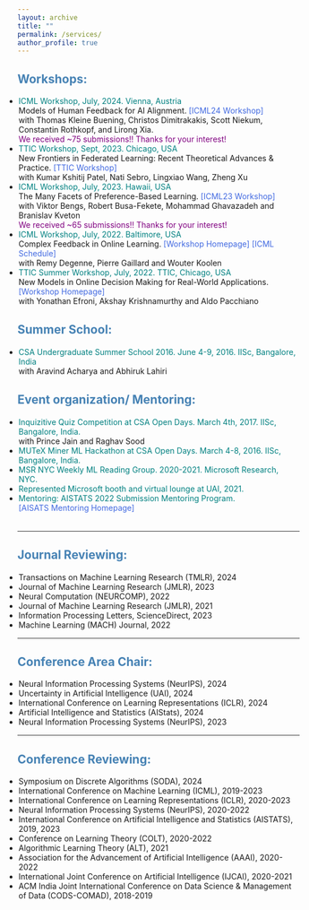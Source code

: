 ```yaml
---
layout: archive
title: ""
permalink: /services/
author_profile: true
---
```


<html>
<head>
<style>
a:link {
  color: RoyalBlue;
  background-color: transparent;
  text-decoration: none;
}

a:visited {
  color: Purple;
  background-color: transparent;
  text-decoration: none;
}

a:hover {
  color: RoyalBlue;
  background-color: transparent;
  text-decoration: underline;
}

a:active {
  color: DarkRed;
  background-color: transparent;
  text-decoration: underline;
}
</style>  
</head>  
 
<body>  
  
<h2 style="color:SteelBlue;" vspace="-2px;">Workshops:</h2>
  
<ul style="margin:1;padding:1">

 <li> <font color="#008080">ICML Workshop, July, 2024. Vienna, Austria</font>
  <br> Models of Human Feedback for AI Alignment.  <a href="https://sites.google.com/view/mhf-icml2024" target="_blank" LINK="red"> [ICML24 Workshop] </a>
  <br>  with Thomas Kleine Buening, Christos Dimitrakakis, Scott Niekum, Constantin Rothkopf, and Lirong Xia.
  <br> <font color="#800080">We received ~75 submissions!! Thanks for your interest!</font>
  <!-- <br> <font color="#800080">CFP out now! Please submit your work: </font> <a href="https://sites.google.com/view/mhf-icml2024/call-for-papers?authuser=0" target="_blank" LINK="red">[here]</a>. -->
  </li>

  <li> <font color="#008080">TTIC Workshop, Sept, 2023. Chicago, USA</font>
  <br> New Frontiers in Federated Learning: Recent Theoretical Advances & Practice.  <a href="https://sites.google.com/view/tticfl-summerworkshop2023/home?authuser=0" LINK="red"> [TTIC Workshop] </a>
  <br>  with Kumar Kshitij Patel, Nati Sebro, Lingxiao Wang, Zheng Xu 
  </li>
  
  <li> <font color="#008080">ICML Workshop, July, 2023. Hawaii, USA</font>
  <br> The Many Facets of Preference-Based Learning.  <a href="https://sites.google.com/view/mfpl-icml-2023" target="_blank" LINK="red"> [ICML23 Workshop] </a>
  <br>  with Viktor Bengs, Robert Busa-Fekete, Mohammad Ghavazadeh and Branislav Kveton
  <br> <font color="#800080">We received ~65 submissions!! Thanks for your interest!</font>
  </li>
  
  <li> <font color="#008080">ICML Workshop, July, 2022. Baltimore, USA</font>
   <br>Complex Feedback in Online Learning.  <a href="https://cfol-workshop.github.io/" target="_blank" LINK="red"> [Workshop Homepage] </a> <a href="https://icml.cc/Conferences/2022/Schedule?showEvent=13466" target="_blank" LINK="red"> [ICML Schedule]</a>
  <br>  with Remy Degenne, Pierre Gaillard and Wouter Koolen
  <!-- <br> <b><font color="#800080">Submit your best work!</font></b> -->
  </li>
  
   <li> <font color="#008080">TTIC Summer Workshop, July, 2022. TTIC, Chicago, USA</font>
   <br>New Models in Online Decision Making for Real-World Applications.  <a href="https://sites.google.com/view/new-ml-model/home" target="_blank" LINK="red"> [Workshop Homepage] </a> 
  <br>  with Yonathan Efroni, Akshay Krishnamurthy and Aldo Pacchiano
  <!-- <br> <b><font color="#800080">Submit your posters! Call for Open Problems!</font></b> -->
  </li>    
</ul>  

<h2 style="color:SteelBlue;" vspace="0px;">Summer School:</h2>  
<ul style="margin:1;padding:1">
   <li> <font color="#008080"> CSA Undergraduate Summer School 2016. June 4-9, 2016. IISc, Bangalore, India</font>
   <br>  with Aravind Acharya and Abhiruk Lahiri</li>
</ul>   
  
<h2 style="color:SteelBlue;" vspace="0px;">Event organization/ Mentoring:</h2>  
<ul style="margin:1;padding:1">
   <li> <font color="#008080"> Inquizitive Quiz Competition at CSA Open Days. March 4th, 2017. IISc, Bangalore, India. </font>
   <br>  with Prince Jain and Raghav Sood</li>
   <li> <font color="#008080"> MUTeX Miner ML Hackathon at CSA Open Days. March 4-8, 2016. IISc, Bangalore, India. </font></li>
   <li> <font color="#008080"> MSR NYC Weekly ML Reading Group. 2020-2021. Microsoft Research, NYC. </font></li>
   <li> <font color="#008080"> Represented Microsoft booth and virtual lounge at UAI, 2021.</font></li>
   <li> <font color="#008080"> Mentoring: AISTATS 2022 Submission Mentoring Program. </font>
   <br> <a href="http://aistats.org/aistats2022/mentorship.html" target="_blank" LINK="red"> [AISATS Mentoring Homepage]</a></li>
</ul>  

 <!--    <li> <font color="#008080"> MSR, NYC ML Weekly Reading Group Meeting. Aug 2020-July 2021.</li> --> 
<br>  
<hr style="height:1px;border:none;color:#333;background-color:#333;" />   
<h2 style="color:SteelBlue;" vspace="0px;">Journal Reviewing:</h2>
  
<ul style="margin:1;padding:1">
  <li>Transactions on Machine Learning Research (TMLR), 2024</li>
  <li>Journal of Machine Learning Research (JMLR), 2023</li>
  <li>Neural Computation (NEURCOMP), 2022</li>
  <li>Journal of Machine Learning Research (JMLR), 2021</li>
  <li>Information Processing Letters, ScienceDirect, 2023</li>
  <li>Machine Learning (MACH) Journal, 2022 </li>
</ul>   

<hr style="height:1px;border:none;color:#333;background-color:#333;" />   
<h2 style="color:SteelBlue;" vspace="0px;">Conference Area Chair:</h2>
  
<ul style="margin:1;padding:1">
  <li>Neural Information Processing Systems (NeurIPS), 2024</li>
  <li>Uncertainty in Artificial Intelligence (UAI), 2024</li>
  <li>International Conference on Learning Representations (ICLR), 2024</li>
  <li>Artificial Intelligence and Statistics (AIStats), 2024</li> 
  <li>Neural Information Processing Systems (NeurIPS), 2023</li>
</ul>   
  
  
<hr style="height:1px;border:none;color:#333;background-color:#333;" />   
<h2 style="color:SteelBlue;" vspace="0px;">Conference Reviewing:</h2>
  
<ul style="margin:1;padding:1">
  <li>Symposium on Discrete Algorithms (SODA), 2024</li>
  <li>International Conference on Machine Learning (ICML), 2019-2023</li>
  <li>International Conference on Learning Representations (ICLR), 2020-2023</li>
  <li>Neural Information Processing Systems (NeurIPS), 2020-2022</li>
  <li>International Conference on Artificial Intelligence and Statistics (AISTATS), 2019, 2023</li>
  <li>Conference on Learning Theory (COLT), 2020-2022</li>
  <li>Algorithmic Learning Theory (ALT), 2021 </li>
  <li>Association for the Advancement of Artificial Intelligence (AAAI), 2020-2022</li>
  <li>International Joint Conference on Artificial Intelligence (IJCAI), 2020-2021</li>
  <li>ACM India Joint International Conference on Data Science & Management of Data (CODS-COMAD), 2018-2019</li>
</ul>   
 
  
</body>
</html>
